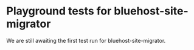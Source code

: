 # Playground tests for bluehost-site-migrator
We are still awaiting the first test run for bluehost-site-migrator.
